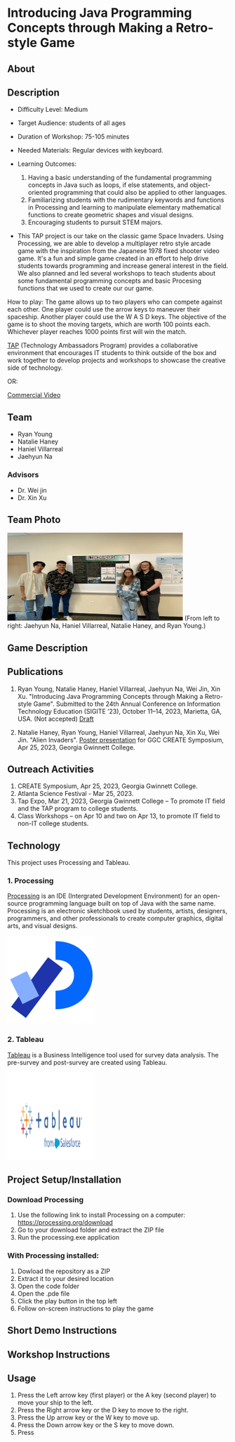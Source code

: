 # Introducing Java Programming Concepts through Making a Retro-style Game
## About 
## Description
* Difficulty Level: Medium 
* Target Audience: students of all ages 
* Duration of Workshop: 75-105 minutes 
* Needed Materials: Regular devices with keyboard. 
* Learning Outcomes: 
  1. Having a basic understanding of the fundamental programming concepts in Java such as loops, if else statements, and object-oriented programming that could also be applied to other languages. 
  2. Familiarizing students with the rudimentary keywords and functions in Processing and learning to manipulate elementary mathematical functions to create geometric shapes and visual designs. 
  3. Encouraging students to pursuit STEM majors.

* This TAP project is our take on the classic game Space Invaders. Using Processing, we are able to develop a multiplayer retro style arcade game with the inspiration from the Japanese 1978 fixed shooter video game. It's a fun and simple game created in an effort to help drive students towards programming and increase general interest in the field. We also planned and led several workshops to teach students about some fundamental programming concepts and basic Procesing functions that we used to create our our game. 

How to play: The game allows up to two players who can compete against each other. One player could use the arrow keys to maneuver their spaceship. Another player could use the W A S D keys. The objective of the game is to shoot the moving targets, which are worth 100 points each. Whichever player reaches 1000 points first will win the match. 


[TAP](https://ggc.edu/academics/school-of-science-and-technology/research-internships-service-learning/technology-ambassador-program) (Technology Ambassadors Program) provides a collaborative environment that encourages IT students to think outside of the box and work together to develop projects and workshops to showcase the creative side of technology. 

OR: 

[Commercial Video](https://github.com/TAP-GGC/AlienInvader2/assets/157164928/26534338-821a-4c27-a53d-0f6e68bb28af)

## Team
* Ryan Young
* Natalie Haney
* Haniel Villarreal
* Jaehyun Na
  
### Advisors
* Dr. Wei jin
* Dr. Xin Xu

## Team Photo

<img src = "Media/Group Photo.png" width="400" height="200">
(From left to right: Jaehyun Na, Haniel Villarreal, Natalie Haney, and Ryan Young.) <br>

## Game Description 

## Publications 
1. Ryan Young, Natalie Haney, Haniel Villarreal, Jaehyun Na, Wei Jin, Xin Xu. "Introducing Java Programming Concepts through Making a Retro-style Game". Submitted to the 24th Annual Conference on Information Technology Education (SIGITE ’23), October 11–14, 2023, Marietta, GA, USA. (Not accepted)
[Draft](/Documents/publications/Introducing%20Java%20Programming%20Concepts%20through%20Making%20a%20Retro-style%20Game.pdf)

3. Natalie Haney, Ryan Young, Haniel Villarreal, Jaehyun Na, Xin Xu, Wei Jin. "Alien Invaders". [Poster presentation](Documents/publications/STARS_Poster.pdf) for GGC CREATE Symposium, Apr 25, 2023, Georgia Gwinnett College.

## Outreach Activities
1. CREATE Symposium, Apr 25, 2023, Georgia Gwinnett College.
2. Atlanta Science Festival - Mar 25, 2023.
3. Tap Expo, Mar 21, 2023, Georgia Gwinnett College – To promote IT field and the TAP program to college students.
4. Class Workshops – on Apr 10 and two on Apr 13, to promote IT field to non-IT college students.

## Technology
This project uses Processing and Tableau. 
### 1. Processing
[Processing](https://processing.org/) is an IDE (Intergrated Development Environment) for an open-source programming language built on top of Java with the same name. Processing is an electronic sketchbook used by students, artists, designers, programmers, and other professionals to create computer graphics, digital arts, and visual designs. 

<img src = "Media/Processing.png" width="200" height="200">

### 2. Tableau 
[Tableau](https://www.tableau.com/trial/tableau-software?utm_campaign_id=2017049&utm_language=EN&utm_country=USCA&kw=tableau&adgroup=CTX-Brand-Priority-Core-E&adused=ETA&matchtype=e&placement=&d=7013y000000vYhH&cq_cmp=370186750&cq_net=s&cq_plac=&msclkid=26981524b0631c5b97b6717da3aecb8f&gclsrc=ds&gclsrc=ds) is a Business Intelligence tool used for survey data analysis. The pre-survey and post-survey are created using Tableau. 

<img src = "Media/tableau.png" width="200" height="200">

## Project Setup/Installation
### Download Processing
1. Use the following link to install Processing on a computer: https://processing.org/download
2. Go to your download folder and extract the ZIP file
3. Run the processing.exe application 
### With Processing installed:
1. Dowload the repository as a ZIP
2. Extract it to your desired location
3. Open the code folder
4. Open the .pde file
5. Click the play button in the top left
6. Follow on-screen instructions to play the game

## Short Demo Instructions

## Workshop Instructions 

## Usage
1. Press the Left arrow key (first player) or the A key (second player) to move your ship to the left.
2. Press the Right arrow key or the D key to move to the right.
3. Press the Up arrow key or the W key to move up.
4. Press the Down arrow key or the S key to move down.
5. Press 
